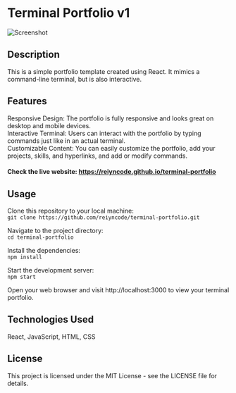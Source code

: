 # Terminal Portfolio v1
![Screenshot](https://i.postimg.cc/rpSq6n7J/Screenshot-2025-01-15-153403.png)

## Description
This is a simple portfolio template created using React. It mimics a command-line terminal, but is also interactive.
## Features
Responsive Design: The portfolio is fully responsive and looks great on desktop and mobile devices.<br>
Interactive Terminal: Users can interact with the portfolio by typing commands just like in an actual terminal.<br>
Customizable Content: You can easily customize the portfolio, add your projects, skills, and hyperlinks, and add or modify commands.

#### Check the live website: https://reiyncode.github.io/terminal-portfolio

## Usage
Clone this repository to your local machine:<br>
`git clone https://github.com/reiyncode/terminal-portfolio.git`<br>

Navigate to the project directory:<br>
`cd terminal-portfolio`<br>

Install the dependencies:<br>
`npm install`<br>

Start the development server:<br>
`npm start`<br>

Open your web browser and visit http://localhost:3000 to view your terminal portfolio.

## Technologies Used
React, JavaScript, HTML, CSS
## License
This project is licensed under the MIT License - see the LICENSE file for details.
